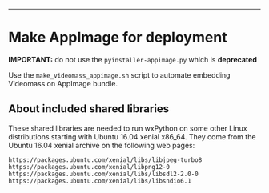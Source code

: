 -----------------
# Make AppImage for deployment

**IMPORTANT:** do not use the `pyinstaller-appimage.py` which is **deprecated**   

Use the `make_videomass_appimage.sh` script to automate embedding
Videomass on AppImage bundle.

## About included shared libraries

These shared libraries are needed to run wxPython on some other Linux 
distributions starting with Ubuntu 16.04 xenial x86_64. They come from the 
Ubuntu 16.04 xenial archive on the following web pages:   

    https://packages.ubuntu.com/xenial/libs/libjpeg-turbo8   
    https://packages.ubuntu.com/xenial/libpng12-0   
    https://packages.ubuntu.com/xenial/libs/libsdl2-2.0-0   
    https://packages.ubuntu.com/xenial/libs/libsndio6.1   

